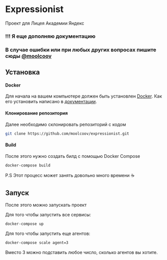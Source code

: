 
# Expressionist

Проект для Лицея Академии Яндекс



### !!! Я еще дополняю документацию

### В случае ошибки или при любых других вопросах пишите сюды [@moolcoov](https://moolcoov.t.me/)


## Установка

#### Docker
Для начала на вашем компьютере должен быть установлен [Docker](https://docker.com). Как его установить написано в [документации](https://docs.docker.com/get-docker/).

#### Клонирование репозитория
Далее необходимо склонировать репозиторий с кодом
```bash
git clone https://github.com/moolcoov/expressionist.git
```

#### Build
После этого нужно создать билд с помощью Docker Compose
```bash
docker-compose build
```
P.S Этот процесс может занять довольно много времени ☕

## Запуск
После этого можно запускать проект

Для того чтобы запустить все сервисы:
```bash
docker-compose up
```

Для того чтобы запустить еще агентов:
```bash
docker-compose scale agent=3
```
Вместо 3 можно подставить любое число, сколько агентов вы хотите.
